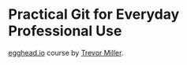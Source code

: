 # Practical Git for Everyday Professional Use

[egghead.io](https://egghead.io) course by [Trevor Miller](https://egghead.io/instructors/trevor-miller).
